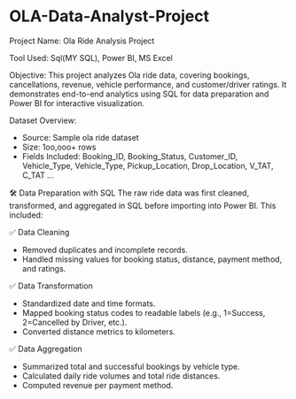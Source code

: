 # OLA-Data-Analyst-Project
Project Name: Ola Ride Analysis Project

Tool Used: Sql(MY SQL), Power BI, MS Excel

Objective: This project analyzes Ola ride data, covering bookings, cancellations, revenue, vehicle performance, and customer/driver ratings. It demonstrates end-to-end analytics using SQL for data preparation and Power BI for interactive visualization.

Dataset Overview:
- Source: Sample ola ride dataset
- Size: 1oo,ooo+ rows
- Fields Included: Booking_ID, Booking_Status, Customer_ID, Vehicle_Type, Vehicle_Type, Pickup_Location, Drop_Location, V_TAT, C_TAT ...

🛠️ Data Preparation with SQL
The raw ride data was first cleaned, transformed, and aggregated in SQL before importing into Power BI. This included:

✅ Data Cleaning

- Removed duplicates and incomplete records.
- Handled missing values for booking status, distance, payment method, and ratings.

✅ Data Transformation

- Standardized date and time formats.
- Mapped booking status codes to readable labels (e.g., 1=Success, 2=Cancelled by Driver, etc.).
- Converted distance metrics to kilometers.

✅ Data Aggregation

- Summarized total and successful bookings by vehicle type.
- Calculated daily ride volumes and total ride distances.
- Computed revenue per payment method.













